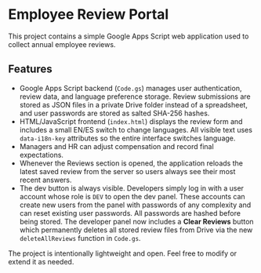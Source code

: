 # Employee Review Portal

This project contains a simple Google Apps Script web application used to collect annual employee reviews.

## Features
- Google Apps Script backend (`Code.gs`) manages user authentication, review data, and language preference storage. Review submissions are stored as JSON files in a private Drive folder instead of a spreadsheet, and user passwords are stored as salted SHA-256 hashes.
- HTML/JavaScript frontend (`index.html`) displays the review form and includes a small EN/ES switch to change languages. All visible text uses `data-i18n-key` attributes so the entire interface switches language.
- Managers and HR can adjust compensation and record final expectations.
- Whenever the Reviews section is opened, the application reloads the latest
  saved review from the server so users always see their most recent answers.
- The dev button is always visible. Developers simply log in with a user account
  whose role is `DEV` to open the dev panel. These accounts can create new users
  from the panel with passwords of any complexity and can reset existing user
  passwords. All passwords are hashed before being stored. The developer panel
  now includes a **Clear Reviews** button which permanently deletes all stored
  review files from Drive via the new `deleteAllReviews` function in `Code.gs`.

The project is intentionally lightweight and open. Feel free to modify or extend it as needed.
